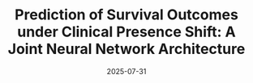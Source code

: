 ---
title: "Prediction of Survival Outcomes under Clinical Presence Shift: A Joint Neural Network Architecture"
collection: workings
excerpt: "Electronic health records arise from the complex interaction between patients and the healthcare system. 
This observation process of interactions, referred to as clinical presence, often impacts observed outcomes. 
When using electronic health records to develop clinical prediction models, it is standard practice to overlook clinical presence, impacting performance and limiting the transportability of models when this interaction evolves.
We propose a multi-task recurrent neural network that jointly models the inter-observation time and the missingness processes characterising this interaction in parallel to the survival outcome of interest. 
Our work formalises the concept of clinical presence shift when the prediction model is deployed in new settings (e.g. different hospitals, regions or countries), and we theoretically justify why the proposed joint modelling can improve transportability under changes in clinical presence. 
We demonstrate, in a real-world mortality prediction task in the MIMIC-III dataset, how the proposed strategy improves performance and transportability compared to state-of-the-art prediction models that do not incorporate the observation process. 
These results emphasise the importance of leveraging clinical presence to improve performance and create more transportable clinical prediction models. "
date: 2025-07-31
venue: 'Lifetime Data Analysis'
paperurl: 'https://arxiv.org/abs/2508.05472'
citation: 'Jeanselme, V., Martin, G., Peek, N., Sperrin, M., Tom, B., Barrett, J. <b>Prediction of Survival Outcomes under Clinical Presence Shift: A Joint Neural Network Architecture</b>.'
---